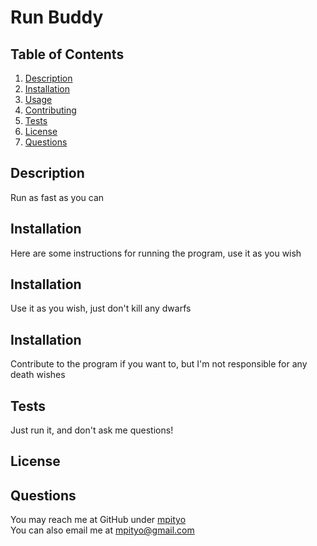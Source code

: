 # Run Buddy

## Table of Contents

1. [Description](#description)
2. [Installation](#installation)
3. [Usage](#usage)
4. [Contributing](#contributing)
5. [Tests](#tests)
6. [License](#license)
7. [Questions](#questions)

## Description
Run as fast as you can

## Installation
Here are some instructions for running the program, use it as you wish

## Installation
Use it as you wish, just don't kill any dwarfs

## Installation
Contribute to the program if you want to, but I'm not responsible for any death wishes

## Tests
Just run it, and don't ask me questions!

## License

## Questions
You may reach me at GitHub under [mpityo]('https://github.com/mpityo')
<br>
You can also email me at [mpityo@gmail.com]('mailto:mpityo@gmail.com')
